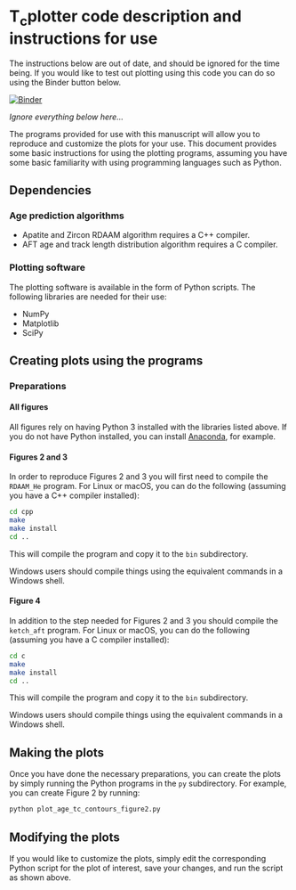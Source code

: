 # $\mathrm{T_{c}plotter}$ code description and instructions for use

The instructions below are out of date, and should be ignored for the time being. If you would like to test out plotting using this code you can do so using the Binder button below.

[![Binder](https://mybinder.org/badge_logo.svg)](https://mybinder.org/v2/gh/HUGG/thermochron-plotters/HEAD?urlpath=lab/tree/thermochron_plotter.ipynb)

*Ignore everything below here...*

The programs provided for use with this manuscript will allow you to reproduce and customize the plots for your use.
This document provides some basic instructions for using the plotting programs, assuming you have some basic familiarity with using programming languages such as Python.

## Dependencies

### Age prediction algorithms

- Apatite and Zircon RDAAM algorithm requires a C++ compiler.
- AFT age and track length distribution algorithm requires a C compiler.

### Plotting software

The plotting software is available in the form of Python scripts. The following
libraries are needed for their use:

- NumPy
- Matplotlib
- SciPy

## Creating plots using the programs

### Preparations

#### All figures

All figures rely on having Python 3 installed with the libraries listed above.
If you do not have Python installed, you can install [Anaconda](https://www.anaconda.com/products/individual#Downloads), for example.

#### Figures 2 and 3

In order to reproduce Figures 2 and 3 you will first need to compile the `RDAAM_He` program.
For Linux or macOS, you can do the following (assuming you have a C++ compiler installed):

```bash
cd cpp
make
make install
cd ..
```

This will compile the program and copy it to the `bin` subdirectory.

Windows users should compile things using the equivalent commands in a Windows shell.

#### Figure 4

In addition to the step needed for Figures 2 and 3 you should compile the `ketch_aft` program.
For Linux or macOS, you can do the following (assuming you have a C compiler installed):

```bash
cd c
make
make install
cd ..
```

This will compile the program and copy it to the `bin` subdirectory.

Windows users should compile things using the equivalent commands in a Windows shell.

## Making the plots

Once you have done the necessary preparations, you can create the plots by simply running the Python programs in the `py` subdirectory.
For example, you can create Figure 2 by running:

```bash
python plot_age_tc_contours_figure2.py
```

## Modifying the plots

If you would like to customize the plots, simply edit the corresponding Python script for the plot of interest, save your changes, and run the script as shown above.
